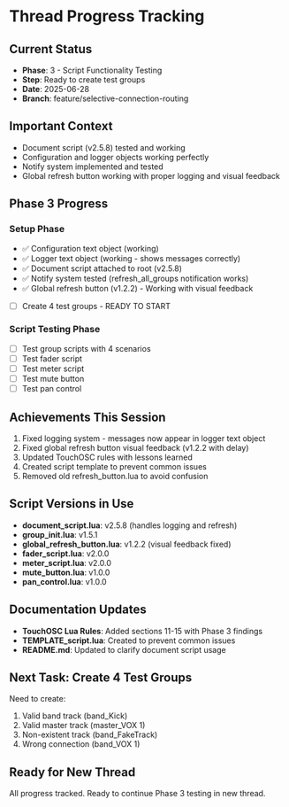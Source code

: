 # Thread Progress Tracking

## Current Status
- **Phase**: 3 - Script Functionality Testing
- **Step**: Ready to create test groups
- **Date**: 2025-06-28
- **Branch**: feature/selective-connection-routing

## Important Context
- Document script (v2.5.8) tested and working
- Configuration and logger objects working perfectly
- Notify system implemented and tested
- Global refresh button working with proper logging and visual feedback

## Phase 3 Progress

### Setup Phase
- ✅ Configuration text object (working)
- ✅ Logger text object (working - shows messages correctly)
- ✅ Document script attached to root (v2.5.8)
- ✅ Notify system tested (refresh_all_groups notification works)
- ✅ Global refresh button (v1.2.2) - Working with visual feedback
- [ ] Create 4 test groups - READY TO START

### Script Testing Phase
- [ ] Test group scripts with 4 scenarios
- [ ] Test fader script
- [ ] Test meter script
- [ ] Test mute button
- [ ] Test pan control

## Achievements This Session
1. Fixed logging system - messages now appear in logger text object
2. Fixed global refresh button visual feedback (v1.2.2 with delay)
3. Updated TouchOSC rules with lessons learned
4. Created script template to prevent common issues
5. Removed old refresh_button.lua to avoid confusion

## Script Versions in Use
- **document_script.lua**: v2.5.8 (handles logging and refresh)
- **group_init.lua**: v1.5.1
- **global_refresh_button.lua**: v1.2.2 (visual feedback fixed)
- **fader_script.lua**: v2.0.0
- **meter_script.lua**: v2.0.0
- **mute_button.lua**: v1.0.0
- **pan_control.lua**: v1.0.0

## Documentation Updates
- **TouchOSC Lua Rules**: Added sections 11-15 with Phase 3 findings
- **TEMPLATE_script.lua**: Created to prevent common issues
- **README.md**: Updated to clarify document script usage

## Next Task: Create 4 Test Groups
Need to create:
1. Valid band track (band_Kick)
2. Valid master track (master_VOX 1) 
3. Non-existent track (band_FakeTrack)
4. Wrong connection (band_VOX 1)

## Ready for New Thread
All progress tracked. Ready to continue Phase 3 testing in new thread.